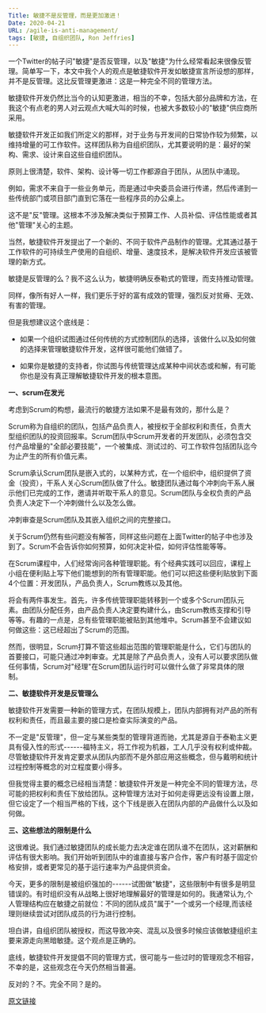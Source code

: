 ```yaml
---
Title: 敏捷不是反管理，而是更加激进！
Date: 2020-04-21
URL: /agile-is-anti-management/
tags: [敏捷, 自组织团队, Ron Jeffries]
---
```


一个Twitter的帖子问"敏捷"是否反管理，以及"敏捷"为什么经常看起来很像反管理。简单写一下，本文中我个人的观点是敏捷软件开发如敏捷宣言所设想的那样，并不是反管理。这比反管理更激进：这是一种完全不同的管理方法。

敏捷软件开发仍然比当今的认知更激进，相当的不幸，包括大部分品牌和方法，在我这个有点老的男人对云观点大喊大叫的时候，也被大多数较小的"敏捷"供应商所采用。

敏捷软件开发正如我们所定义的那样，对于业务与开发间的日常协作较为频繁，以维持增量的可工作软件。这样团队称为自组织团队，尤其要说明的是：最好的架构、需求、设计来自这些自组织团队。

原则上很清楚，软件、架构、设计等一切工作都源自于团队，从团队中涌现。

例如，需求不来自于一些业务单元，而是通过中央委员会进行传递，然后传递到一些传统部门或项目部门直到它落在一些程序员的办公桌上。

这不是"反"管理。这根本不涉及解决类似于预算工作、人员补偿、评估性能或者其他"管理"关心的主题。

当然，敏捷软件开发提出了一个新的、不同于软件产品制作的管理。尤其通过基于工作软件的可持续生产使用的自组织、增量、速度技术，是解决软件开发应该被管理的新方式。

敏捷是反管理的么？我不这么认为，敏捷明确反泰勒式的管理，而支持推动管理。

同样，像所有好人一样，我们更乐于好的富有成效的管理，强烈反对贫瘠、无效、有害的管理。

但是我想建议这个底线是：

-   如果一个组织试图通过任何传统的方式控制团队的选择，该做什么以及如何做的选择来管理敏捷软件开发，这样很可能他们做错了。

-   如果你是敏捷的支持者，你试图与传统管理达成某种中间状态或和解，有可能你也是没有真正理解敏捷软件开发的根本意图。

**一、scrum在发光**

考虑到Scrum的构想，最流行的敏捷方法如果不是最有效的，那什么是？

Scrum称为自组织的团队，包括产品负责人，被授权于全部权利和责任，负责大型组织团队的投资回报率。Scrum团队中Scrum开发者的开发团队，必须包含交付产品增量的"全部必要技能"，一个被集成、测试过的、可工作软件包括团队迄今为止产生的所有价值元素。

Scrum承认Scrum团队是嵌入式的，以某种方式，在一个组织中，组织提供了资金（投资），干系人关心Scrum团队做了什么。敏捷团队通过每个冲刺向干系人展示他们已完成的工作，邀请并听取干系人的意见。Scrum团队与全权负责的产品负责人决定下一个冲刺做什么以及怎么做。

冲刺审查是Scrum团队及其嵌入组织之间的完整接口。

关于Scrum仍然有些问题没有解答，同样这些问题在上面Twitter的帖子中也涉及到了。Scrum不会告诉你如何预算，如何决定补偿，如何评估性能等等。

在Scrum课程中，人们经常询问各种管理职能。有个经典实践可以回应，课程上小组在便利贴上写下他们能想到的所有管理职能。他们可以把这些便利贴放到下面4个位置：开发团队，产品负责人，Scrum教练以及其他。

将会有两件事发生。首先，许多传统管理职能转移到一个或多个Scrum团队元素。由团队分配任务，由产品负责人决定要构建什么，由Scrum教练支撑和引导等等。有趣的一点是，总有些管理职能被贴到其他堆中。Scrum甚至不会建议如何做这些：这已经超出了Scrum的范围。

然而，很明显，Scrum打算不管这些超出范围的管理职能是什么，它们与团队的首要接口，可能只通过冲刺审查。尤其是除了产品负责人，没有人可以要求团队做任何事情，Scrum对"经理"在Scrum团队运行时可以做什么做了非常具体的限制。

**二、敏捷软件开发是反管理么**

敏捷软件开发需要一种新的管理方式，在团队规模上，团队内部拥有对产品的所有权利和责任，而且最主要的接口是检查实际演变的产品。

不一定是"反管理"，但一定与某些类型的管理背道而驰，尤其是源自于泰勒主义更具有侵入性的形式------福特主义，将工作视为机器，工人几乎没有权利或仲裁。尽管敏捷软件开发肯定要求从团队内部而不是外部应用这些概念，但与戴明和统计过程控制等概念的对立程度要小得多。

但我觉得主要的概念已经相当清楚：敏捷软件开发是一种完全不同的管理方法，尽可能的把权利和责任下放给团队。这种管理方法对于如何走得更远没有设置上限，但它设定了一个相当严格的下线，这个下线是嵌入在团队内部的产品做什么以及如何做。

**三、这些想法的限制是什么**

这很难说。我们通过敏捷团队的成长能力去决定谁在团队谁不在团队，这对薪酬和评估有很大影响。我们开始听到团队中的谁直接与客户合作，客户有时基于固定价格安排，或者更常见的基于运行速率为产品提供资金。

今天，更多的限制是被组织强加的------试图做"敏捷"，这些限制中有很多是明显错误的。有时组织没有从战略上很好地理解最好的管理是如何的。我通常认为,个人管理结构应在敏捷之前就位：不同的团队成员"属于"一个或另一个经理,而该经理则继续尝试对团队成员的行为进行控制。

坦白讲，自组织团队被授权，而这导致冲突、混乱以及很多时候应该做敏捷组织主要来源走向黑暗敏捷。这个观点是正确的。

底线，敏捷软件开发提倡不同的管理方式，很可能与一些过时的管理观念不相容，不幸的是，这些观念在今天仍然相当普遍。

反对的？不。完全不同？是的。

[原文链接](https://mp.weixin.qq.com/s/mG_d5rJDX88l_2xh7jAS_Q)
